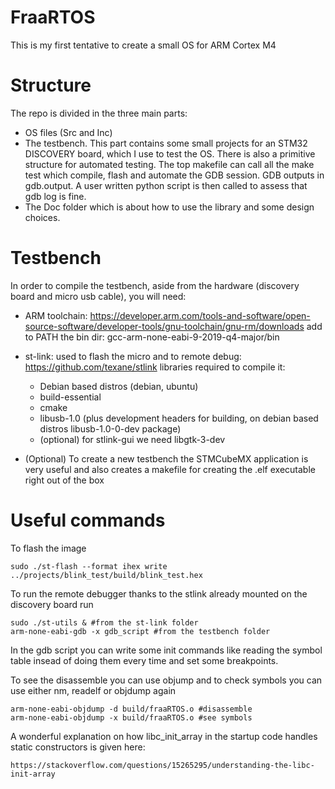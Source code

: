 # FraaRTOS
This is my first tentative to create a small OS for ARM Cortex M4

# Structure 

The repo is divided in the three main parts:
* OS files (Src and Inc) 
* The testbench. This part contains some small projects for an STM32 DISCOVERY board, which I use to test the OS. There is also a primitive structure for automated testing. The top makefile can call all the make test which compile, flash and automate the GDB session. GDB outputs in gdb.output. A user written python script is then called to assess that  gdb log is fine. 
* The Doc folder which is about how to use the library and some design choices. 


# Testbench

In order to compile the testbench, aside from the hardware (discovery board and micro usb cable), you will need:

* ARM toolchain: https://developer.arm.com/tools-and-software/open-source-software/developer-tools/gnu-toolchain/gnu-rm/downloads
 add to PATH the bin dir: gcc-arm-none-eabi-9-2019-q4-major/bin

* st-link: used to flash the micro and to remote debug: https://github.com/texane/stlink
  libraries required to compile it:
	* Debian based distros (debian, ubuntu)
	* build-essential
	* cmake
	* libusb-1.0 (plus development headers for building, on debian based distros libusb-1.0-0-dev package)
	* (optional) for stlink-gui we need libgtk-3-dev

* (Optional) To create a new testbench the STMCubeMX application is very useful and also creates a makefile for creating the .elf executable right out of the box

# Useful commands

To flash the image
```
sudo ./st-flash --format ihex write ../projects/blink_test/build/blink_test.hex
```

To run the remote debugger thanks to the stlink already mounted on the discovery board run 
```
sudo ./st-utils & #from the st-link folder
arm-none-eabi-gdb -x gdb_script #from the testbench folder
```
In the gdb script you can write some init commands like reading the symbol table insead of doing them every time and set some breakpoints.

To see the disassemble you can use objump and to check symbols you can use either nm, readelf or objdump again
```
arm-none-eabi-objdump -d build/fraaRTOS.o #disassemble
arm-none-eabi-objdump -x build/fraaRTOS.o #see symbols
```

A wonderful explanation on how libc_init_array in the startup code handles static constructors is given here:
```
https://stackoverflow.com/questions/15265295/understanding-the-libc-init-array
```